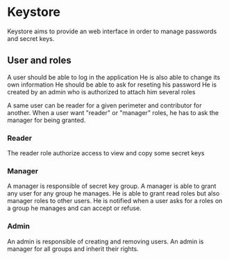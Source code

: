 # Keystore

Keystore aims to provide an web interface in order to manage passwords and secret keys. 

## User and roles

A user should be able to log in the application
He is also able to change its own information
He should be able to ask for reseting his password
He is created by an admin who is authorized to attach him several roles

A same user can be reader for a given perimeter and contributor for another.
When a user want "reader" or "manager" roles, he has to ask the manager for being granted.

### Reader

The reader role authorize access to view and copy some secret keys

### Manager

A manager is responsible of secret key group.
A manager is able to grant any user for any group he manages.
He is able to grant read roles but also manager roles to other users.
He is notified when a user asks for a roles on a group he manages and can accept or refuse.

### Admin

An admin is responsible of creating and removing users.
An admin is manager for all groups and inherit their rights.